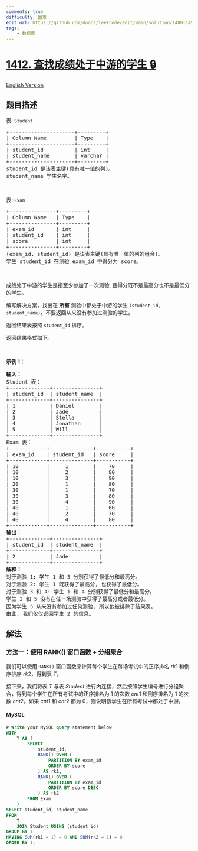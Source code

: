 ```yaml
---
comments: true
difficulty: 困难
edit_url: https://github.com/doocs/leetcode/edit/main/solution/1400-1499/1412.Find%20the%20Quiet%20Students%20in%20All%20Exams/README.md
tags:
    - 数据库
---
```


<!-- problem:start -->

# [1412. 查找成绩处于中游的学生 🔒](https://leetcode.cn/problems/find-the-quiet-students-in-all-exams)

[English Version](/solution/1400-1499/1412.Find%20the%20Quiet%20Students%20in%20All%20Exams/README_EN.md)

## 题目描述

<!-- description:start -->

<p>表: <code>Student</code></p>

<pre>
+---------------------+---------+
| Column Name         | Type    |
+---------------------+---------+
| student_id          | int     |
| student_name        | varchar |
+---------------------+---------+
student_id 是该表主键(具有唯一值的列)。
student_name 学生名字。</pre>

<p>&nbsp;</p>

<p>表: <code>Exam</code></p>

<pre>
+---------------+---------+
| Column Name   | Type    |
+---------------+---------+
| exam_id       | int     |
| student_id    | int     |
| score         | int     |
+---------------+---------+
(exam_id, student_id) 是该表主键(具有唯一值的列的组合)。
学生 student_id 在测验 exam_id 中得分为 score。
</pre>

<p>&nbsp;</p>

<p>成绩处于中游的学生是指至少参加了一次测验,&nbsp;且得分既不是最高分也不是最低分的学生。</p>

<p>编写解决方案，找出在 <strong>所有</strong> 测验中都处于中游的学生 <code>(student_id, student_name)</code>。不要返回从来没有参加过测验的学生。</p>

<p>返回结果表按照&nbsp;<code>student_id</code>&nbsp;排序。</p>

<p>返回结果格式如下。</p>

<p>&nbsp;</p>

<p><strong>示例 1：</strong></p>

<pre>
<strong>输入：</strong>
Student 表：
+-------------+---------------+
| student_id  | student_name  |
+-------------+---------------+
| 1           | Daniel        |
| 2           | Jade          |
| 3           | Stella        |
| 4           | Jonathan      |
| 5           | Will          |
+-------------+---------------+
Exam 表：
+------------+--------------+-----------+
| exam_id    | student_id   | score     |
+------------+--------------+-----------+
| 10         |     1        |    70     |
| 10         |     2        |    80     |
| 10         |     3        |    90     |
| 20         |     1        |    80     |
| 30         |     1        |    70     |
| 30         |     3        |    80     |
| 30         |     4        |    90     |
| 40         |     1        |    60     |
| 40         |     2        |    70     |
| 40         |     4        |    80     |
+------------+--------------+-----------+
<strong>输出：</strong>
+-------------+---------------+
| student_id  | student_name  |
+-------------+---------------+
| 2           | Jade          |
+-------------+---------------+
<strong>解释：</strong>
对于测验 1: 学生 1 和 3 分别获得了最低分和最高分。
对于测验 2: 学生 1 既获得了最高分, 也获得了最低分。
对于测验 3 和 4: 学生 1 和 4 分别获得了最低分和最高分。
学生 2 和 5 没有在任一场测验中获得了最高分或者最低分。
因为学生 5 从来没有参加过任何测验, 所以他被排除于结果表。
由此, 我们仅仅返回学生 2 的信息。</pre>

<!-- description:end -->

## 解法

<!-- solution:start -->

### 方法一：使用 RANK() 窗口函数 + 分组聚合

我们可以使用 `RANK()` 窗口函数来计算每个学生在每场考试中的正序排名 $rk1$ 和倒序排序 $rk2$，得到表 $T$。

接下来，我们将表 $T$ 与表 $Student$ 进行内连接，然后按照学生编号进行分组聚合，得到每个学生在所有考试中的正序排名为 $1$ 的次数 $cnt1$ 和倒序排名为 $1$ 的次数 $cnt2$。如果 $cnt1$ 和 $cnt2$ 都为 $0$，则说明该学生在所有考试中都处于中游。

<!-- tabs:start -->

#### MySQL

```sql
# Write your MySQL query statement below
WITH
    T AS (
        SELECT
            student_id,
            RANK() OVER (
                PARTITION BY exam_id
                ORDER BY score
            ) AS rk1,
            RANK() OVER (
                PARTITION BY exam_id
                ORDER BY score DESC
            ) AS rk2
        FROM Exam
    )
SELECT student_id, student_name
FROM
    T
    JOIN Student USING (student_id)
GROUP BY 1
HAVING SUM(rk1 = 1) = 0 AND SUM(rk2 = 1) = 0
ORDER BY 1;
```

<!-- tabs:end -->

<!-- solution:end -->

<!-- problem:end -->
